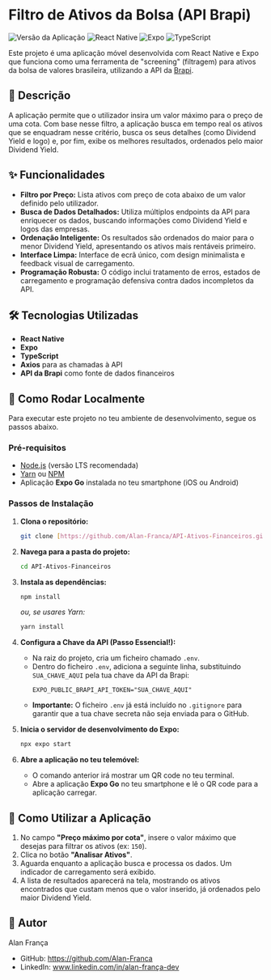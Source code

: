 # Filtro de Ativos da Bolsa (API Brapi)

![Versão da Aplicação](https://img.shields.io/badge/version-1.0.0-blue)
![React Native](https://img.shields.io/badge/React_Native-20232A?style=for-the-badge&logo=react&logoColor=61DAFB)
![Expo](https://img.shields.io/badge/Expo-000020?style=for-the-badge&logo=expo&logoColor=white)
![TypeScript](https://img.shields.io/badge/TypeScript-007ACC?style=for-the-badge&logo=typescript&logoColor=white)

Este projeto é uma aplicação móvel desenvolvida com React Native e Expo que funciona como uma ferramenta de "screening" (filtragem) para ativos da bolsa de valores brasileira, utilizando a API da [Brapi](https://brapi.dev/).

## 📜 Descrição

A aplicação permite que o utilizador insira um valor máximo para o preço de uma cota. Com base nesse filtro, a aplicação busca em tempo real os ativos que se enquadram nesse critério, busca os seus detalhes (como Dividend Yield e logo) e, por fim, exibe os melhores resultados, ordenados pelo maior Dividend Yield.

## ✨ Funcionalidades

* **Filtro por Preço:** Lista ativos com preço de cota abaixo de um valor definido pelo utilizador.
* **Busca de Dados Detalhados:** Utiliza múltiplos endpoints da API para enriquecer os dados, buscando informações como Dividend Yield e logos das empresas.
* **Ordenação Inteligente:** Os resultados são ordenados do maior para o menor Dividend Yield, apresentando os ativos mais rentáveis primeiro.
* **Interface Limpa:** Interface de ecrã único, com design minimalista e feedback visual de carregamento.
* **Programação Robusta:** O código inclui tratamento de erros, estados de carregamento e programação defensiva contra dados incompletos da API.

## 🛠️ Tecnologias Utilizadas

* **React Native**
* **Expo**
* **TypeScript**
* **Axios** para as chamadas à API
* **API da Brapi** como fonte de dados financeiros

## 🚀 Como Rodar Localmente

Para executar este projeto no teu ambiente de desenvolvimento, segue os passos abaixo.

### Pré-requisitos

* [Node.js](https://nodejs.org/) (versão LTS recomendada)
* [Yarn](https://classic.yarnpkg.com/en/docs/install/) ou [NPM](https://www.npmjs.com/get-npm)
* Aplicação **Expo Go** instalada no teu smartphone (iOS ou Android)

### Passos de Instalação

1.  **Clona o repositório:**
    ```bash
    git clone [https://github.com/Alan-Franca/API-Ativos-Financeiros.git](https://github.com/Alan-Franca/API-Ativos-Financeiros)
    ```

2.  **Navega para a pasta do projeto:**
    ```bash
    cd API-Ativos-Financeiros
    ```

3.  **Instala as dependências:**
    ```bash
    npm install
    ```
    *ou, se usares Yarn:*
    ```bash
    yarn install
    ```

4.  **Configura a Chave da API (Passo Essencial!):**
    * Na raiz do projeto, cria um ficheiro chamado `.env`.
    * Dentro do ficheiro `.env`, adiciona a seguinte linha, substituindo `SUA_CHAVE_AQUI` pela tua chave da API da Brapi:
        ```
        EXPO_PUBLIC_BRAPI_API_TOKEN="SUA_CHAVE_AQUI"
        ```
    * **Importante:** O ficheiro `.env` já está incluído no `.gitignore` para garantir que a tua chave secreta não seja enviada para o GitHub.

5.  **Inicia o servidor de desenvolvimento do Expo:**
    ```bash
    npx expo start
    ```

6.  **Abre a aplicação no teu telemóvel:**
    * O comando anterior irá mostrar um QR code no teu terminal.
    * Abre a aplicação **Expo Go** no teu smartphone e lê o QR code para a aplicação carregar.

## 📱 Como Utilizar a Aplicação

1.  No campo **"Preço máximo por cota"**, insere o valor máximo que desejas para filtrar os ativos (ex: `150`).
2.  Clica no botão **"Analisar Ativos"**.
3.  Aguarda enquanto a aplicação busca e processa os dados. Um indicador de carregamento será exibido.
4.  A lista de resultados aparecerá na tela, mostrando os ativos encontrados que custam menos que o valor inserido, já ordenados pelo maior Dividend Yield.

## 👤 Autor

Alan França

* GitHub: https://github.com/Alan-Franca
* LinkedIn: www.linkedin.com/in/alan-frança-dev
